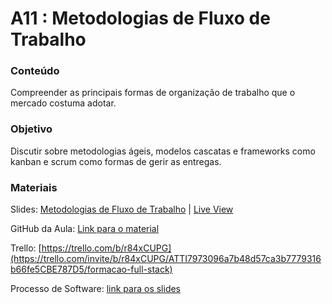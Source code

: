# A11 : Metodologias de Fluxo de Trabalho

### Conteúdo

Compreender as principais formas de organização de trabalho que o mercado costuma adotar.


### Objetivo

Discutir sobre metodologias ágeis, modelos cascatas e frameworks como kanban e scrum como formas de gerir as entregas.


### Materiais

Slides: [Metodologias de Fluxo de Trabalho](https://slides.com/wilcorrea/fundamentos-do-desenvolvimento-web#/34) | [Live View](https://slides.com/d/kU87ubk/live#/34)

GitHub da Aula: [Link para o material](https://github.com/digitalcollege-classes/SUL-FS03/tree/main/m1-fundamentos-do-desenvolvimento-web/u1-introducao-ao-desenvolvimento-web/a11-metodologias-de-fluxo-de-trabalho)

Trello: [https://trello.com/b/r84xCUPG](https://trello.com/invite/b/r84xCUPG/ATTI7973096a7b48d57ca3b7779316b66fe5CBE787D5/formacao-full-stack)

Processo de Software: [link para os slides](https://trello.com/invite/b/r84xCUPG/ATTI7973096a7b48d57ca3b7779316b66fe5CBE787D5/formacao-full-stack)
